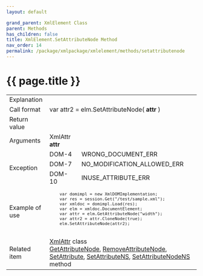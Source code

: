 ```yaml
---
layout: default

grand_parent: XmlElement Class
parent: Methods
has_children: false
title: XmlElement.SetAttributeNode Method
nav_order: 14
permalink: /package/xmlpackage/xmlelement/methods/setattributenode
---
```

# {{ page.title }}

<table>
  <tr>
    <td>Explanation</td>
    <td colspan="2"></td>
  </tr>
  <tr>
    <td>Call format</td>
    <td colspan="2">var attr2 = elm.SetAttributeNode( <b>attr</b> )</td>
  </tr>
  <tr>
    <td>Return value</td>
    <td colspan="2"></td>
  </tr>  
  <tr>
    <td>Arguments</td>
    <td>XmlAttr <b>attr</b></td>
    <td></td>
  </tr>
  <tr>
    <td rowspan="3">Exception</td>
    <td>DOM-4</td>
    <td>WRONG_DOCUMENT_ERR</td>
  </tr>
  <tr>
    <td>DOM-7</td>
    <td>NO_MODIFICATION_ALLOWED_ERR</td>
  </tr>
  <tr>
    <td>DOM-10</td>
    <td>INUSE_ATTRIBUTE_ERR</td>
  </tr>
  <tr>
    <td>Example of use</td>
    <td colspan="2"><code><pre>
    var domimpl = new XmlDOMImplementation;
    var res = session.Get("/test/sample.xml");
    var xmldoc = domimpl.Load(res);
    var elm = xmldoc.DocumentElement;
    var attr = elm.GetAttributeNode("width");
    var attr2 = attr.CloneNode(true);
    elm.SetAttributeNode(attr2);
    </pre></code></td>
  </tr>
  <tr>
    <td>Related item</td>
    <td colspan="2"><a href="/package/xmlpackage/xmlattr">XmlAttr</a> class<br><a href="/package/xmlpackage/xmlelement/methods/getattributenode">GetAttributeNode</a>, <a href="/package/xmlpackage/xmlelement/methods/removeattributeNode">RemoveAttributeNode</a>, <a href="/package/xmlpackage/xmlelement/methods/setattribute">SetAttribute</a>, <a href="/package/xmlpackage/xmlelement/methods/setattributens">SetAttributeNS</a>, <a href="/package/xmlpackage/xmlelement/methods/setattributenodens">SetAttributeNodeNS</a> method</td>
  </tr>
</table>



